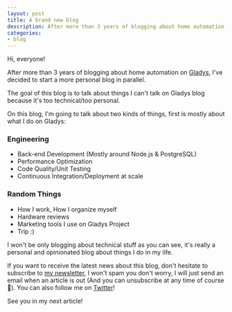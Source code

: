 ```yaml
---
layout: post
title: A brand new blog
description: After more than 3 years of blogging about home automation on Gladys, I've decided to start a more personal blog in parallel!
categories:
- blog
---
```


Hi, everyone! 


After more than 3 years of blogging about home automation on [Gladys](https://gladysproject.com), I've decided to start a more personal blog in parallel.

The goal of this blog is to talk about things I can't talk on Gladys blog because it's too technical/too personal.

On this blog, I'm going to talk about two kinds of things, first is mostly about what I do on Gladys: 

### Engineering

- Back-end Development (Mostly around Node.js & PostgreSQL)
- Performance Optimization
- Code Quality/Unit Testing
- Continuous Integration/Deployment at scale

### Random Things

- How I work, How I organize myself
- Hardware reviews
- Marketing tools I use on Gladys Project
- Trip :)

I won't be only blogging about technical stuff as you can see, it's really a personal and opinionated blog about things I do in my life.

If you want to receive the latest news about this blog, don't hesitate to subscribe to [my newsletter](http://eepurl.com/cL9xhf), I won't spam you don't worry, I will just send an email when an article is out (And you can unsubscribe at any time of course 🙂). You can also follow me on [Twitter](https://twitter.com/pierregillesl)!

See you in my next article!